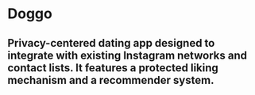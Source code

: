 # Doggo

## Privacy-centered dating app designed to integrate with existing Instagram networks and contact lists. It features a protected liking mechanism and a recommender system.
